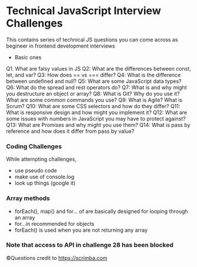 # Technical JavaScript Interview Challenges

This contains series of technical JS questions you can come across as begineer in frontend development interviews

- Basic ones

Q1. What are falsy values in JS
Q2: What are the differences between const, let, and var?
Q3: How does == vs === differ?
Q4: What is the difference between undefined and null?
Q5: What are some JavaScript data types?
Q6: What do the spread and rest operators do?
Q7: What is and why might you destructure an object or array?
Q8: What is Git? Why do you use it? What are some common commands you use?
Q9: What is Agile? What is Scrum?
Q10: What are some CSS selectors and how do they differ?
Q11: What is responsive design and how might you implement it?
Q12: What are some issues with numbers in JavaScript you may have to protect against?
Q13: What are Promises and why might you use them?
Q14: What is pass by reference and how does it differ from pass by value?

### Coding Challenges

While attempting challenges,

- use pseudo code
- make use of console.log
- look up things (google it)

### Array methods

- forEach(), map() and for... of are basically designed for looping through an array
- for...in recommended for objects
- forEach() is used when you are not returning any array

### Note that access to API in challenge 28 has been blocked

©Questions credit to https://scrimba.com
